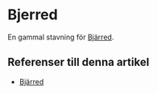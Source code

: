 # Bjerred

En gammal stavning för [Bjärred](Bjärred.md).

## Referenser till denna artikel

* [Bjärred](Bjärred.md)

